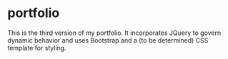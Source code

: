 # portfolio
This is the third version of my portfolio. It incorporates JQuery to govern dynamic behavior and uses Bootstrap and a (to be determined) CSS template for styling.